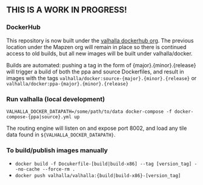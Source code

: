 ## THIS IS A WORK IN PROGRESS!

### DockerHub

This repository is now built under the [valhalla dockerhub org](https://hub.docker.com/r/valhalla/docker/). The previous location under the Mapzen org will remain in place so there is continued access to old builds, but all new images will be built under valhalla/docker.

Builds are automated: pushing a tag in the form of {major}.{minor}.{release} will trigger a build of both the ppa and source Dockerfiles, and result in images with the tags `valhalla/docker:source-{major}.{minor}.{release}` or `valhalla/docker:ppa-{major}.{minor}.{release}`

### Run valhalla (local development)
`VALHALLA_DOCKER_DATAPATH=/some/path/to/data docker-compose -f docker-compose-{ppa|source}.yml up`

The routing engine will listen on and expose port 8002, and load any tile data found in `${VALHALLA_DOCKER_DATAPATH}`.

### To build/publish images manually
* `docker build -f Docukerfile-[build|build-x86] --tag [version_tag] --no-cache --force-rm .`
* `docker push valhalla/valhalla:{build|build-x86}-[version_tag]`
